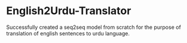 # English2Urdu-Translator
Successfully created a seq2seq model from scratch for the purpose of translation of english sentences to urdu language.
